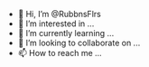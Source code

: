 - 👋 Hi, I’m @RubbnsFlrs
- 👀 I’m interested in ...
- 🌱 I’m currently learning ...
- 💞️ I’m looking to collaborate on ...
- 📫 How to reach me ...

<!---
RubbnsFlrs/RubbnsFlrs is a ✨ special ✨ repository because its `README.md` (this file) appears on your GitHub profile.
You can click the Preview link to take a look at your changes.
--->
